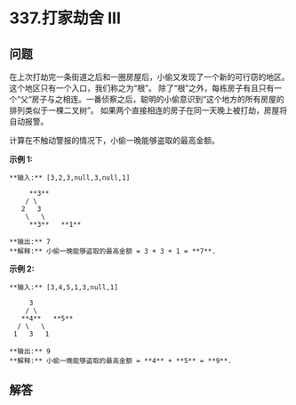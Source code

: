 # 337.打家劫舍 III

## 问题

在上次打劫完一条街道之后和一圈房屋后，小偷又发现了一个新的可行窃的地区。这个地区只有一个入口，我们称之为“根”。 除了“根”之外，每栋房子有且只有一个“父“房子与之相连。一番侦察之后，聪明的小偷意识到“这个地方的所有房屋的排列类似于一棵二叉树”。 如果两个直接相连的房子在同一天晚上被打劫，房屋将自动报警。

计算在不触动警报的情况下，小偷一晚能够盗取的最高金额。

**示例 1:**

```
**输入:** [3,2,3,null,3,null,1]

     **3**
    / \
   2   3
    \   \
     **3**   **1**

**输出:** 7
**解释:** 小偷一晚能够盗取的最高金额 = 3 + 3 + 1 = **7**.
```

**示例 2:**

```
**输入:** [3,4,5,1,3,null,1]

     3
    / \
   **4**   **5**
  / \   \
 1   3   1

**输出:** 9
**解释:** 小偷一晚能够盗取的最高金额 = **4** + **5** = **9**.

```



## 解答

